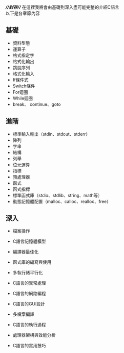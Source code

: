 ***//封存//***
在這裡我將會由基礎到深入盡可能完整的介紹C語言  
以下是各章節內容  
## 基礎  
* 資料型態    
* 運算子
* 格式指定字
* 格式化輸出
* 跳脫序列
* 格式化輸入  
* If條件式
* Switch條件
* For迴圈
* While迴圈  
* break、 continue、goto  
## 進階  
* 標準輸入輸出（stdin、stdout、stderr）  
* 陣列  
* 字串  
* 結構  
* 列舉 
* 位元運算  
* 指標
* 預處理器
* 函式
* 函式指標
* 標準函式庫（stdio、stdlib、string、math等）  
* 動態記憶體配置（malloc、calloc、realloc、free）   
## 深入  
* 檔案操作  
* C語言記憶體模型
 
* 編譯器最佳化      
* 函式庫的編寫與使用
* 多執行緒平行化  
* C語言的異常處理
* C語言的網路編程
* C語言的GUI設計
* 多檔案編譯  
* C語言的執行過程  
* 處理器架構與效能分析  
* C語言的實用技巧  
